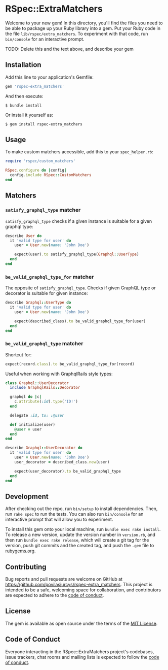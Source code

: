# RSpec::ExtraMatchers

Welcome to your new gem! In this directory, you'll find the files you need to be able to package up your Ruby library into a gem. Put your Ruby code in the file `lib/rspec/extra_matchers`. To experiment with that code, run `bin/console` for an interactive prompt.

TODO: Delete this and the text above, and describe your gem

## Installation

Add this line to your application's Gemfile:

```ruby
gem 'rspec-extra_matchers'
```

And then execute:

    $ bundle install

Or install it yourself as:

    $ gem install rspec-extra_matchers

## Usage

To make custom matchers accessible, add this to your `spec_helper.rb`:

```ruby
require 'rspec/custom_matchers'

RSpec.configure do |config|
  config.include RSpec::CustomMatchers
end
```

## Matchers

### `satisfy_graphql_type` matcher

`satisfy_graphql_type` checks if a given instance is suitable for a given graphql type:

```ruby
describe User do
  it 'valid type for user' do
    user = User.new(name: 'John Doe')

    expect(user).to satisfy_graphql_type(Graphql::UserType)
  end
end
```

### `be_valid_graphql_type_for` matcher

The opposite of `satisfy_graphql_type`. Checks if given GraphQL type or decorator is suitable for given instance:

```ruby
describe Graphql::UserType do
  it 'valid type for user' do
    user = User.new(name: 'John Doe')

    expect(described_class).to be_valid_graphql_type_for(user)
  end
end
```

### `be_valid_graphql_type` matcher

Shortcut for:

```ruby
expect(record.class).to be_valid_graphql_type_for(record)
```

Useful when working with GraphqlRails style types:

```ruby
class Graphql::UserDecorator
  include GraphqlRails::Decorator

  graphql do |c|
    c.attribute(:id).type('ID!')
  end

  delegate :id, to: :@user

  def initialize(user)
    @user = user
  end
end

describe Graphql::UserDecorator do
  it 'valid type for user' do
    user = User.new(name: 'John Doe')
    user_decorator = described_class.new(user)

    expect(user_decorator).to be_valid_graphql_type
  end
end
```

## Development

After checking out the repo, run `bin/setup` to install dependencies. Then, run `rake spec` to run the tests. You can also run `bin/console` for an interactive prompt that will allow you to experiment.

To install this gem onto your local machine, run `bundle exec rake install`. To release a new version, update the version number in `version.rb`, and then run `bundle exec rake release`, which will create a git tag for the version, push git commits and the created tag, and push the `.gem` file to [rubygems.org](https://rubygems.org).

## Contributing

Bug reports and pull requests are welcome on GitHub at https://github.com/povilasjurcys/rspec-extra_matchers. This project is intended to be a safe, welcoming space for collaboration, and contributors are expected to adhere to the [code of conduct](https://github.com/povilasjurcys/rspec-extra_matchers/blob/master/CODE_OF_CONDUCT.md).

## License

The gem is available as open source under the terms of the [MIT License](https://opensource.org/licenses/MIT).

## Code of Conduct

Everyone interacting in the RSpec::ExtraMatchers project's codebases, issue trackers, chat rooms and mailing lists is expected to follow the [code of conduct](https://github.com/povilasjurcys/rspec-extra_matchers/blob/master/CODE_OF_CONDUCT.md).
